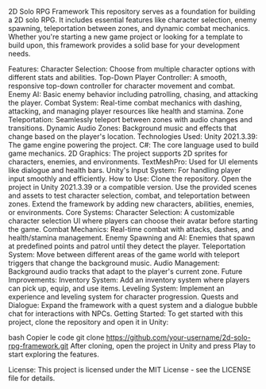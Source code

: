 2D Solo RPG Framework
This repository serves as a foundation for building a 2D solo RPG. It includes essential features like character selection, enemy spawning, teleportation between zones, and dynamic combat mechanics. Whether you're starting a new game project or looking for a template to build upon, this framework provides a solid base for your development needs.

Features:
Character Selection: Choose from multiple character options with different stats and abilities.
Top-Down Player Controller: A smooth, responsive top-down controller for character movement and combat.
Enemy AI: Basic enemy behavior including patrolling, chasing, and attacking the player.
Combat System: Real-time combat mechanics with dashing, attacking, and managing player resources like health and stamina.
Zone Teleportation: Seamlessly teleport between zones with audio changes and transitions.
Dynamic Audio Zones: Background music and effects that change based on the player's location.
Technologies Used:
Unity 2021.3.39: The game engine powering the project.
C#: The core language used to build game mechanics.
2D Graphics: The project supports 2D sprites for characters, enemies, and environments.
TextMeshPro: Used for UI elements like dialogue and health bars.
Unity's Input System: For handling player input smoothly and efficiently.
How to Use:
Clone the repository.
Open the project in Unity 2021.3.39 or a compatible version.
Use the provided scenes and assets to test character selection, combat, and teleportation between zones.
Extend the framework by adding new characters, abilities, enemies, or environments.
Core Systems:
Character Selection: A customizable character selection UI where players can choose their avatar before starting the game.
Combat Mechanics: Real-time combat with attacks, dashes, and health/stamina management.
Enemy Spawning and AI: Enemies that spawn at predefined points and patrol until they detect the player.
Teleportation System: Move between different areas of the game world with teleport triggers that change the background music.
Audio Management: Background audio tracks that adapt to the player's current zone.
Future Improvements:
Inventory System: Add an inventory system where players can pick up, equip, and use items.
Leveling System: Implement an experience and leveling system for character progression.
Quests and Dialogue: Expand the framework with a quest system and a dialogue bubble chat for interactions with NPCs.
Getting Started:
To get started with this project, clone the repository and open it in Unity:

bash
Copier le code
git clone https://github.com/your-username/2d-solo-rpg-framework.git
After cloning, open the project in Unity and press Play to start exploring the features.

License:
This project is licensed under the MIT License - see the LICENSE file for details.
